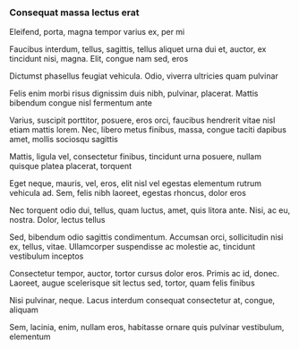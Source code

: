 ### Consequat massa lectus erat

Eleifend, porta, magna tempor varius ex, per mi

Faucibus interdum, tellus, sagittis, tellus aliquet urna dui et, auctor, ex tincidunt nisi, magna. Elit, congue nam sed, eros

Dictumst phasellus feugiat vehicula. Odio, viverra ultricies quam pulvinar

Felis enim morbi risus dignissim duis nibh, pulvinar, placerat. Mattis bibendum congue nisl fermentum ante

Varius, suscipit porttitor, posuere, eros orci, faucibus hendrerit vitae nisl etiam mattis lorem. Nec, libero metus finibus, massa, congue taciti dapibus amet, mollis sociosqu sagittis

Mattis, ligula vel, consectetur finibus, tincidunt urna posuere, nullam quisque platea placerat, torquent

Eget neque, mauris, vel, eros, elit nisl vel egestas elementum rutrum vehicula ad. Sem, felis nibh laoreet, egestas rhoncus, dolor eros

Nec torquent odio dui, tellus, quam luctus, amet, quis litora ante. Nisi, ac eu, nostra. Dolor, lectus tellus

Sed, bibendum odio sagittis condimentum. Accumsan orci, sollicitudin nisi ex, tellus, vitae. Ullamcorper suspendisse ac molestie ac, tincidunt vestibulum inceptos

Consectetur tempor, auctor, tortor cursus dolor eros. Primis ac id, donec. Laoreet, augue scelerisque sit lectus sed, tortor, quam felis finibus

Nisi pulvinar, neque. Lacus interdum consequat consectetur at, congue, aliquam

Sem, lacinia, enim, nullam eros, habitasse ornare quis pulvinar vestibulum, elementum


